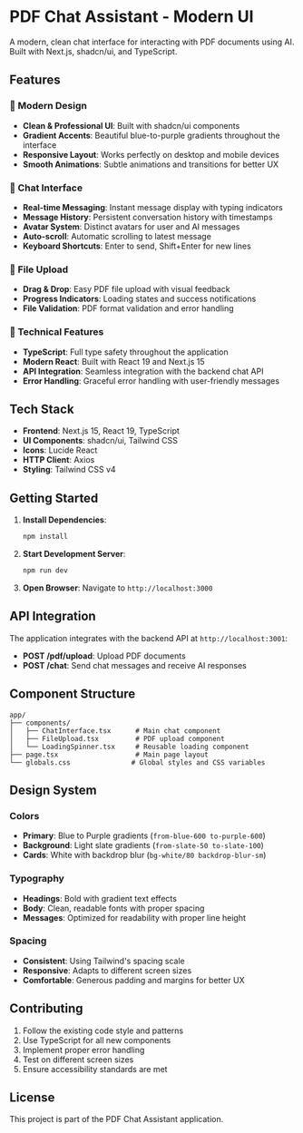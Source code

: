 # PDF Chat Assistant - Modern UI

A modern, clean chat interface for interacting with PDF documents using AI. Built with Next.js, shadcn/ui, and TypeScript.

## Features

### 🎨 Modern Design
- **Clean & Professional UI**: Built with shadcn/ui components
- **Gradient Accents**: Beautiful blue-to-purple gradients throughout the interface
- **Responsive Layout**: Works perfectly on desktop and mobile devices
- **Smooth Animations**: Subtle animations and transitions for better UX

### 💬 Chat Interface
- **Real-time Messaging**: Instant message display with typing indicators
- **Message History**: Persistent conversation history with timestamps
- **Avatar System**: Distinct avatars for user and AI messages
- **Auto-scroll**: Automatic scrolling to latest message
- **Keyboard Shortcuts**: Enter to send, Shift+Enter for new lines

### 📁 File Upload
- **Drag & Drop**: Easy PDF file upload with visual feedback
- **Progress Indicators**: Loading states and success notifications
- **File Validation**: PDF format validation and error handling

### 🔧 Technical Features
- **TypeScript**: Full type safety throughout the application
- **Modern React**: Built with React 19 and Next.js 15
- **API Integration**: Seamless integration with the backend chat API
- **Error Handling**: Graceful error handling with user-friendly messages

## Tech Stack

- **Frontend**: Next.js 15, React 19, TypeScript
- **UI Components**: shadcn/ui, Tailwind CSS
- **Icons**: Lucide React
- **HTTP Client**: Axios
- **Styling**: Tailwind CSS v4

## Getting Started

1. **Install Dependencies**:
   ```bash
   npm install
   ```

2. **Start Development Server**:
   ```bash
   npm run dev
   ```

3. **Open Browser**: Navigate to `http://localhost:3000`

## API Integration

The application integrates with the backend API at `http://localhost:3001`:

- **POST /pdf/upload**: Upload PDF documents
- **POST /chat**: Send chat messages and receive AI responses

## Component Structure

```
app/
├── components/
│   ├── ChatInterface.tsx      # Main chat component
│   ├── FileUpload.tsx         # PDF upload component
│   └── LoadingSpinner.tsx     # Reusable loading component
├── page.tsx                   # Main page layout
└── globals.css               # Global styles and CSS variables
```

## Design System

### Colors
- **Primary**: Blue to Purple gradients (`from-blue-600 to-purple-600`)
- **Background**: Light slate gradients (`from-slate-50 to-slate-100`)
- **Cards**: White with backdrop blur (`bg-white/80 backdrop-blur-sm`)

### Typography
- **Headings**: Bold with gradient text effects
- **Body**: Clean, readable fonts with proper spacing
- **Messages**: Optimized for readability with proper line height

### Spacing
- **Consistent**: Using Tailwind's spacing scale
- **Responsive**: Adapts to different screen sizes
- **Comfortable**: Generous padding and margins for better UX

## Contributing

1. Follow the existing code style and patterns
2. Use TypeScript for all new components
3. Implement proper error handling
4. Test on different screen sizes
5. Ensure accessibility standards are met

## License

This project is part of the PDF Chat Assistant application. 